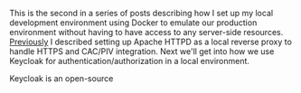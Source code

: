 
This is the second in a series of posts describing how I set up my local development environment using Docker to emulate our production environment without having to have access to any server-side resources. [Previously]() I described setting up Apache HTTPD as a local reverse proxy to handle HTTPS and CAC/PIV integration. Next we'll get into how we use Keycloak for authentication/authorization in a local environment.

Keycloak is an open-source